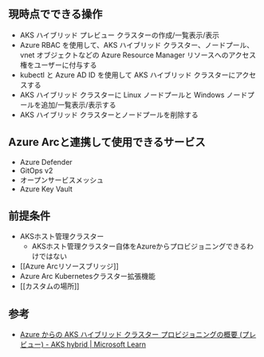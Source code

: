 ## 現時点でできる操作
-  AKS ハイブリッド プレビュー クラスターの作成/一覧表示/表示
-  Azure RBAC を使用して、AKS ハイブリッド クラスター、ノードプール、vnet オブジェクトなどの Azure Resource Manager リソースへのアクセス権をユーザーに付与する
-  kubectl と Azure AD ID を使用して AKS ハイブリッド クラスターにアクセスする
-  AKS ハイブリッド クラスターに Linux ノードプールと Windows ノードプールを追加/一覧表示/表示する
-  AKS ハイブリッド クラスターとノードプールを削除する

## Azure Arcと連携して使用できるサービス
-  Azure Defender
-  GitOps v2
-  オープンサービスメッシュ
-  Azure Key Vault

## 前提条件
- AKSホスト管理クラスター
	- AKSホスト管理クラスター自体をAzureからプロビジョニングできるわけではない
- [[Azure Arcリソースブリッジ]]
- Azure Arc Kubernetesクラスター拡張機能
- [[カスタムの場所]]


## 参考
- [Azure からの AKS ハイブリッド クラスター プロビジョニングの概要 (プレビュー) - AKS hybrid | Microsoft Learn](https://learn.microsoft.com/ja-jp/azure/aks/hybrid/aks-hybrid-preview-overview)